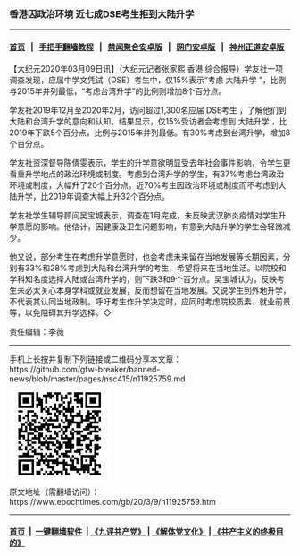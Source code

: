 ### 香港因政治环境 近七成DSE考生拒到大陆升学
------------------------

#### [首页](https://github.com/gfw-breaker/banned-news/blob/master/README.md) &nbsp;&nbsp;|&nbsp;&nbsp; [手把手翻墙教程](https://github.com/gfw-breaker/guides/wiki) &nbsp;&nbsp;|&nbsp;&nbsp; [禁闻聚合安卓版](https://github.com/gfw-breaker/bn-android) &nbsp;&nbsp;|&nbsp;&nbsp; [网门安卓版](https://github.com/oGate2/oGate) &nbsp;&nbsp;|&nbsp;&nbsp; [神州正道安卓版](https://github.com/SzzdOgate/update) 



<div><p>
 【大纪元2020年03月09日讯】（大纪元记者张家熙
 <ok href="https://www.epochtimes.com/gb/tag/%E9%A6%99%E6%B8%AF.html">
  香港
 </ok>
 综合报导）学友社一项调查发现，应届中学文凭试（DSE）考生中，仅15%表示“考虑
 <ok href="https://www.epochtimes.com/gb/tag/%E5%A4%A7%E9%99%86%E5%8D%87%E5%AD%A6.html">
  大陆升学
 </ok>
 ”，比例与2015年并列最低，“考虑台湾升学”的比例则增加8个百分点。
</p>
<p>
 学友社2019年12月至2020年2月，访问超过1,300名应届
 <ok href="https://www.epochtimes.com/gb/tag/dse%E8%80%83%E7%94%9F.html">
  DSE考生
 </ok>
 ，了解他们到大陆和台湾升学的意向和认知。结果显示，仅15%受访者会考虑到
 <ok href="https://www.epochtimes.com/gb/tag/%E5%A4%A7%E9%99%86%E5%8D%87%E5%AD%A6.html">
  大陆升学
 </ok>
 ，比2019年下跌5个百分点，比例与2015年并列最低。有30%考虑到台湾升学，增加8个百分点。
</p>
<p>
 学友社资深督导陈倩雯表示，学生的升学意欲明显受去年社会事件影响，令学生更看重升学地点的政治环境或制度。考虑到台湾升学的学生，有37%考虑台湾政治环境或制度，大幅升了20个百分点。近70%考生因政治环境或制度而不考虑到大陆升学，比2019年调查大幅上升32个百分点。
</p>
<p>
 学友社学生辅导顾问吴宝城表示，调查在1月完成，未反映武汉肺炎疫情对学生升学意愿的影响。他估计，因健康及卫生问题影响，有意到大陆升学的学生会轻微减少。
</p>
<p>
 他又说，部分考生在考虑升学意愿时，也会考虑未来留在当地发展等长期因素，分别有33%和28%考虑到大陆和台湾升学的考生，希望将来在当地生活。以院校和学科知名度选择大陆或台湾升学的，则下跌3和9个百分点。吴宝城认为，反映考生未必太关心本身学科或就业发展，反而想留在当地发展。又说学生到外地升学，不代表其认同当地政制。呼吁考生作升学决定时，应同时考虑院校质素、就业前景等，以免阻碍其升学选择。◇
</p>
<p>
 责任编辑：李薇
</p>
</div>
<hr/>
手机上长按并复制下列链接或二维码分享本文章：<br/>
https://github.com/gfw-breaker/banned-news/blob/master/pages/nsc415/n11925759.md <br/>
<a href='https://github.com/gfw-breaker/banned-news/blob/master/pages/nsc415/n11925759.md'><img src='https://github.com/gfw-breaker/banned-news/blob/master/pages/nsc415/n11925759.md.png'/></a> <br/>
原文地址（需翻墙访问）：https://www.epochtimes.com/gb/20/3/9/n11925759.htm


------------------------
#### [首页](https://github.com/gfw-breaker/banned-news/blob/master/README.md) &nbsp;|&nbsp; [一键翻墙软件](https://github.com/gfw-breaker/nogfw/blob/master/README.md) &nbsp;| [《九评共产党》](https://github.com/gfw-breaker/9ping.md/blob/master/README.md#九评之一评共产党是什么) | [《解体党文化》](https://github.com/gfw-breaker/jtdwh.md/blob/master/README.md) | [《共产主义的终极目的》](https://github.com/gfw-breaker/gczydzjmd.md/blob/master/README.md)


<img src='http://gfw-breaker.win/banned-news/pages/nsc415/n11925759.md' width='0px' height='0px'/>